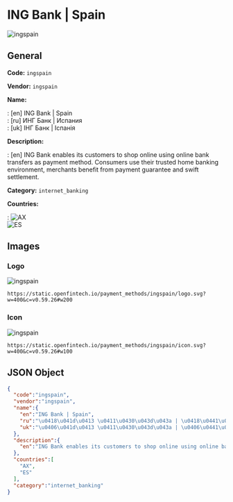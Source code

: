 
# ING Bank | Spain 
![ingspain](https://static.openfintech.io/payment_methods/ingspain/logo.svg?w=400&c=v0.59.26#w200)  

## General 
**Code:** `ingspain` 
 
**Vendor:** `ingspain` 
 
**Name:**  
 
:	[en] ING Bank | Spain  
:	[ru] ИНГ Банк | Испания  
:	[uk] ІНГ Банк | Іспанія  
 
**Description:**  
 
: [en] ING Bank enables its customers to shop online using online bank transfers as payment method. Consumers use their trusted home banking environment, merchants benefit from payment guarantee and swift settlement.   
 
**Category:** `internet_banking` 
 
**Countries:**  
 
:	![AX](https://cdnjs.cloudflare.com/ajax/libs/flag-icon-css/3.3.0/flags/4x3/ax.svg#w24)  
	![ES](https://cdnjs.cloudflare.com/ajax/libs/flag-icon-css/3.3.0/flags/4x3/es.svg#w24)  
 

## Images 

### Logo 
![ingspain](https://static.openfintech.io/payment_methods/ingspain/logo.svg?w=400&c=v0.59.26#w200)  

```
https://static.openfintech.io/payment_methods/ingspain/logo.svg?w=400&c=v0.59.26#w200
```  

### Icon 
![ingspain](https://static.openfintech.io/payment_methods/ingspain/icon.svg?w=400&c=v0.59.26#w100)  

```
https://static.openfintech.io/payment_methods/ingspain/icon.svg?w=400&c=v0.59.26#w100
```  

## JSON Object 

```json
{
  "code":"ingspain",
  "vendor":"ingspain",
  "name":{
    "en":"ING Bank | Spain",
    "ru":"\u0418\u041d\u0413 \u0411\u0430\u043d\u043a | \u0418\u0441\u043f\u0430\u043d\u0438\u044f",
    "uk":"\u0406\u041d\u0413 \u0411\u0430\u043d\u043a | \u0406\u0441\u043f\u0430\u043d\u0456\u044f"
  },
  "description":{
    "en":"ING Bank enables its customers to shop online using online bank transfers as payment method. Consumers use their trusted home banking environment, merchants benefit from payment guarantee and swift settlement.\u00a0"
  },
  "countries":[
    "AX",
    "ES"
  ],
  "category":"internet_banking"
}
```  
